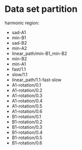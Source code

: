 # Data set partition
harmonic region:
* sad-A1
* min-B1
* sad-B2
* min-A2
* linear_path/min-B1_min-B2
* min-B2
* min-A1
* fast/1.1
* slow/1.1
* linear_path/1.1-fast-slow
* A1-rotation/0.1
* A1-rotation/0.2
* A1-rotation/0.3
* A1-rotation/0.4
* A1-rotation/0.5
* A1-rotation/0.6
* B1-rotation/0.1
* B1-rotation/0.2
* B1-rotation/0.3
* B1-rotation/0.4
* B1-rotation/0.5
* B1-rotation/0.6
